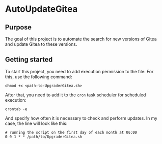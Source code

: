 # AutoUpdateGitea

## Purpose ##
The goal of this project is to automate the search for new versions of Gitea and update Gitea to these versions.

## Getting started ##
To start this project, you need to add execution permission to the file. For this, use the following command:
```
chmod +x <path-to-UpgraderGitea.sh>
```

After that, you need to add it to the `cron` task scheduler for scheduled execution:
```
crontab -e
```

And specify how often it is necessary to check and perform updates. In my case, the line will look like this:
```
# running the script on the first day of each month at 00:00
0 0 1 * * /path/to/UpgraderGitea.sh
```
